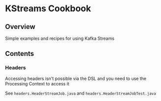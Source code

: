 # KStreams Cookbook

## Overview
Simple examples and recipes for using Kafka Streams

## Contents

### Headers
Accessing headers isn't possible via the DSL and you need to use the Processing Context to access it

See ````headers.HeaderStreamJob.java```` and ````headers.HeaderStreamJobTest.java````